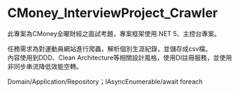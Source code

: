 # CMoney_InterviewProject_Crawler  
此專案為CMoney全曜財經之面試考題，專案框架使用.NET 5、主控台專案。  
  
任務需求為對運動員網站進行爬蟲，解析個別生涯紀錄，並儲存成csv檔。  
內容使用到DDD、Clean Architecture等相關設計風格，使用DI註冊服務，並使用非同步串流降低效能空轉。  
  
Domain/Application/Repository；IAsyncEnumerable<T>/await foreach
